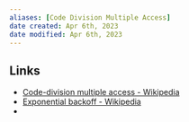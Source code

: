 ```yaml
---
aliases: [Code Division Multiple Access]
date created: Apr 6th, 2023
date modified: Apr 6th, 2023
---
```

## Links
- [Code-division multiple access - Wikipedia](https://en.wikipedia.org/wiki/Code-division_multiple_access)
- [Exponential backoff - Wikipedia](https://en.wikipedia.org/wiki/Exponential_backoff)
- 